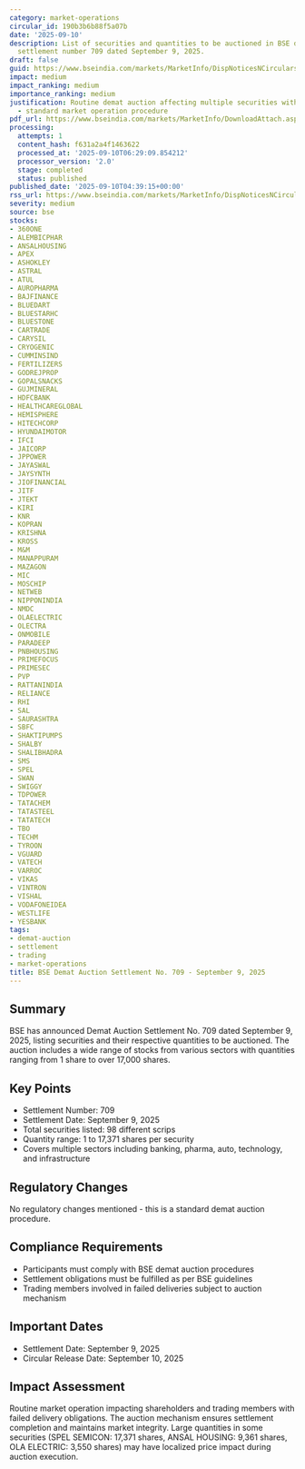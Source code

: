 ```yaml
---
category: market-operations
circular_id: 190b3b6b88f5a07b
date: '2025-09-10'
description: List of securities and quantities to be auctioned in BSE demat auction
  settlement number 709 dated September 9, 2025.
draft: false
guid: https://www.bseindia.com/markets/MarketInfo/DispNoticesNCirculars.aspx?Noticeid={4E84C2CE-C5B9-4C4D-800A-83446DD5C6FA}&noticeno=20250910-1&dt=09/10/2025&icount=1&totcount=4&flag=0
impact: medium
impact_ranking: medium
importance_ranking: medium
justification: Routine demat auction affecting multiple securities with varying quantities
  - standard market operation procedure
pdf_url: https://www.bseindia.com/markets/MarketInfo/DownloadAttach.aspx?id=20250910-1&attachedId=af86c421-c571-4d61-bbdf-d98005f86128
processing:
  attempts: 1
  content_hash: f631a2a4f1463622
  processed_at: '2025-09-10T06:29:09.854212'
  processor_version: '2.0'
  stage: completed
  status: published
published_date: '2025-09-10T04:39:15+00:00'
rss_url: https://www.bseindia.com/markets/MarketInfo/DispNoticesNCirculars.aspx?Noticeid={4E84C2CE-C5B9-4C4D-800A-83446DD5C6FA}&noticeno=20250910-1&dt=09/10/2025&icount=1&totcount=4&flag=0
severity: medium
source: bse
stocks:
- 360ONE
- ALEMBICPHAR
- ANSALHOUSING
- APEX
- ASHOKLEY
- ASTRAL
- ATUL
- AUROPHARMA
- BAJFINANCE
- BLUEDART
- BLUESTARHC
- BLUESTONE
- CARTRADE
- CARYSIL
- CRYOGENIC
- CUMMINSIND
- FERTILIZERS
- GODREJPROP
- GOPALSNACKS
- GUJMINERAL
- HDFCBANK
- HEALTHCAREGLOBAL
- HEMISPHERE
- HITECHCORP
- HYUNDAIMOTOR
- IFCI
- JAICORP
- JPPOWER
- JAYASWAL
- JAYSYNTH
- JIOFINANCIAL
- JITF
- JTEKT
- KIRI
- KNR
- KOPRAN
- KRISHNA
- KROSS
- M&M
- MANAPPURAM
- MAZAGON
- MIC
- MOSCHIP
- NETWEB
- NIPPONINDIA
- NMDC
- OLAELECTRIC
- OLECTRA
- ONMOBILE
- PARADEEP
- PNBHOUSING
- PRIMEFOCUS
- PRIMESEC
- PVP
- RATTANINDIA
- RELIANCE
- RHI
- SAL
- SAURASHTRA
- SBFC
- SHAKTIPUMPS
- SHALBY
- SHALIBHADRA
- SMS
- SPEL
- SWAN
- SWIGGY
- TDPOWER
- TATACHEM
- TATASTEEL
- TATATECH
- TBO
- TECHM
- TYROON
- VGUARD
- VATECH
- VARROC
- VIKAS
- VINTRON
- VISHAL
- VODAFONEIDEA
- WESTLIFE
- YESBANK
tags:
- demat-auction
- settlement
- trading
- market-operations
title: BSE Demat Auction Settlement No. 709 - September 9, 2025
---
```


## Summary

BSE has announced Demat Auction Settlement No. 709 dated September 9, 2025, listing securities and their respective quantities to be auctioned. The auction includes a wide range of stocks from various sectors with quantities ranging from 1 share to over 17,000 shares.

## Key Points

- Settlement Number: 709
- Settlement Date: September 9, 2025
- Total securities listed: 98 different scrips
- Quantity range: 1 to 17,371 shares per security
- Covers multiple sectors including banking, pharma, auto, technology, and infrastructure

## Regulatory Changes

No regulatory changes mentioned - this is a standard demat auction procedure.

## Compliance Requirements

- Participants must comply with BSE demat auction procedures
- Settlement obligations must be fulfilled as per BSE guidelines
- Trading members involved in failed deliveries subject to auction mechanism

## Important Dates

- Settlement Date: September 9, 2025
- Circular Release Date: September 10, 2025

## Impact Assessment

Routine market operation impacting shareholders and trading members with failed delivery obligations. The auction mechanism ensures settlement completion and maintains market integrity. Large quantities in some securities (SPEL SEMICON: 17,371 shares, ANSAL HOUSING: 9,361 shares, OLA ELECTRIC: 3,550 shares) may have localized price impact during auction execution.